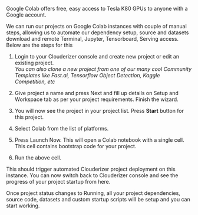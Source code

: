 Google Colab offers free, easy access to Tesla K80 GPUs to anyone with a Google account.

We can run our projects on Google Colab instances with couple of manual steps, allowing us to automate our dependency setup, source and datasets download and remote Terminal, Jupyter, Tensorboard, Serving access. Below are the steps for this

1. Login to your Clouderizer console and create new project or edit an existing project.  
    *You can also clone a new project from one of our many cool Community Templates like Fast.ai, Tensorflow Object Detection, Kaggle Competition, etc*
2. Give project a name and press Next and fill up details on Setup and Workspace tab as per your project requirements. Finish the wizard.
3. You will now see the project in your project list. Press **Start** button for this project.
4. Select Colab from the list of platforms.
  
5. Press Launch Now. This will open a Colab notebook with a single cell. This cell contains bootstrap code for your project.
6. Run the above cell.
   
This should trigger automated Clouderizer project deployment on this instance. You can now switch back to Clouderizer console and see the progress of your project startup from here.

Once project status changes to Running, all your project dependencies, source code, datasets and custom startup scripts will be setup and you can start working.